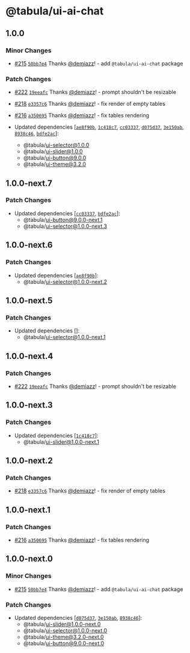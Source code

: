 # @tabula/ui-ai-chat

## 1.0.0

### Minor Changes

- [#215](https://github.com/ReTable/ui-kit/pull/215) [`50bb7e4`](https://github.com/ReTable/ui-kit/commit/50bb7e4475bb92ac05f1e6a2771312d99ec7745c) Thanks [@demiazz](https://github.com/demiazz)! - add `@tabula/ui-ai-chat` package

### Patch Changes

- [#222](https://github.com/ReTable/ui-kit/pull/222) [`19eeafc`](https://github.com/ReTable/ui-kit/commit/19eeafce4de834a328fc225474634fe3790653d7) Thanks [@demiazz](https://github.com/demiazz)! - prompt shouldn't be resizable

- [#218](https://github.com/ReTable/ui-kit/pull/218) [`e3357c6`](https://github.com/ReTable/ui-kit/commit/e3357c6983ab99ff6501da698231083d2b952868) Thanks [@demiazz](https://github.com/demiazz)! - fix render of empty tables

- [#216](https://github.com/ReTable/ui-kit/pull/216) [`a350695`](https://github.com/ReTable/ui-kit/commit/a3506950398fd86584505464426ec9072a7b906e) Thanks [@demiazz](https://github.com/demiazz)! - fix tables rendering

- Updated dependencies [[`ae8f90b`](https://github.com/ReTable/ui-kit/commit/ae8f90bd833e6f4015800e60ef24f88146136c08), [`1c418c7`](https://github.com/ReTable/ui-kit/commit/1c418c79342030ab971f7191b3027bd7226ee20d), [`cc03337`](https://github.com/ReTable/ui-kit/commit/cc033371feb2098b086ddcf1f05cd8b6876bcbf8), [`d075d37`](https://github.com/ReTable/ui-kit/commit/d075d377ad307420ce902aae58c53e2aeb8edcb7), [`3e150ab`](https://github.com/ReTable/ui-kit/commit/3e150abe4b16033362cd8f69de6697d1207d9b37), [`8938c46`](https://github.com/ReTable/ui-kit/commit/8938c463fc9f3b5436f78897c09f31307af88e5a), [`bdfe2ac`](https://github.com/ReTable/ui-kit/commit/bdfe2ac47bb01c93316784b36be173b2931f671d)]:
  - @tabula/ui-selector@1.0.0
  - @tabula/ui-slider@1.0.0
  - @tabula/ui-button@9.0.0
  - @tabula/ui-theme@3.2.0

## 1.0.0-next.7

### Patch Changes

- Updated dependencies [[`cc03337`](https://github.com/ReTable/ui-kit/commit/cc033371feb2098b086ddcf1f05cd8b6876bcbf8), [`bdfe2ac`](https://github.com/ReTable/ui-kit/commit/bdfe2ac47bb01c93316784b36be173b2931f671d)]:
  - @tabula/ui-button@9.0.0-next.1
  - @tabula/ui-selector@1.0.0-next.3

## 1.0.0-next.6

### Patch Changes

- Updated dependencies [[`ae8f90b`](https://github.com/ReTable/ui-kit/commit/ae8f90bd833e6f4015800e60ef24f88146136c08)]:
  - @tabula/ui-selector@1.0.0-next.2

## 1.0.0-next.5

### Patch Changes

- Updated dependencies []:
  - @tabula/ui-selector@1.0.0-next.1

## 1.0.0-next.4

### Patch Changes

- [#222](https://github.com/ReTable/ui-kit/pull/222) [`19eeafc`](https://github.com/ReTable/ui-kit/commit/19eeafce4de834a328fc225474634fe3790653d7) Thanks [@demiazz](https://github.com/demiazz)! - prompt shouldn't be resizable

## 1.0.0-next.3

### Patch Changes

- Updated dependencies [[`1c418c7`](https://github.com/ReTable/ui-kit/commit/1c418c79342030ab971f7191b3027bd7226ee20d)]:
  - @tabula/ui-slider@1.0.0-next.1

## 1.0.0-next.2

### Patch Changes

- [#218](https://github.com/ReTable/ui-kit/pull/218) [`e3357c6`](https://github.com/ReTable/ui-kit/commit/e3357c6983ab99ff6501da698231083d2b952868) Thanks [@demiazz](https://github.com/demiazz)! - fix render of empty tables

## 1.0.0-next.1

### Patch Changes

- [#216](https://github.com/ReTable/ui-kit/pull/216) [`a350695`](https://github.com/ReTable/ui-kit/commit/a3506950398fd86584505464426ec9072a7b906e) Thanks [@demiazz](https://github.com/demiazz)! - fix tables rendering

## 1.0.0-next.0

### Minor Changes

- [#215](https://github.com/ReTable/ui-kit/pull/215) [`50bb7e4`](https://github.com/ReTable/ui-kit/commit/50bb7e4475bb92ac05f1e6a2771312d99ec7745c) Thanks [@demiazz](https://github.com/demiazz)! - add `@tabula/ui-ai-chat` package

### Patch Changes

- Updated dependencies [[`d075d37`](https://github.com/ReTable/ui-kit/commit/d075d377ad307420ce902aae58c53e2aeb8edcb7), [`3e150ab`](https://github.com/ReTable/ui-kit/commit/3e150abe4b16033362cd8f69de6697d1207d9b37), [`8938c46`](https://github.com/ReTable/ui-kit/commit/8938c463fc9f3b5436f78897c09f31307af88e5a)]:
  - @tabula/ui-slider@1.0.0-next.0
  - @tabula/ui-selector@1.0.0-next.0
  - @tabula/ui-theme@3.2.0-next.0
  - @tabula/ui-button@9.0.0-next.0
